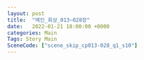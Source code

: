 ```yaml
---
layout: post
title:  "메인_회상_013~028장"
date:   2022-01-21 18:00:00 +0000
categories: Main
Tags: Story Main
SceneCode: ["scene_skip_cp013-028_q1_s10"]
---
```

